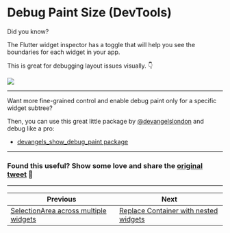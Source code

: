 # Debug Paint Size (DevTools)

Did you know?

The Flutter widget inspector has a toggle that will help you see the boundaries for each widget in your app.

This is great for debugging layout issues visually. 👇

![](134.png)

---

Want more fine-grained control and enable debug paint only for a specific widget subtree?

Then, you can use this great little package by [@devangelslondon](https://twitter.com/devangelslondon) and debug like a pro:

- [devangels_show_debug_paint package](https://pub.dev/packages/devangels_show_debug_paint)

---

### Found this useful? Show some love and share the [original tweet](https://twitter.com/biz84/status/1727699486497976402) 🙏

---

| Previous | Next |
| -------- | ---- |
| [SelectionArea across multiple widgets](../0133-selection-area/index.md) | [Replace Container with nested widgets](../0135-replace-container-nested-widgets/index.md) |

